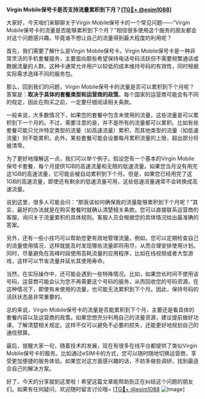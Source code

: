 **Virgin Mobile保号卡是否支持流量累积到下月？[[TG💪+ @esim1088](https://t.me/s/esim1088)]**

大家好，今天咱们来聊聊关于Virgin Mobile保号卡的一个常见问题——“Virgin Mobile保号卡的流量是否能够累积到下个月？”相信很多使用这个服务的朋友都会对这个问题感兴趣。毕竟谁不想让自己的流量得到最大程度的利用呢？

首先，我们需要了解什么是Virgin Mobile保号卡。Virgin Mobile保号卡是一种非常灵活的手机套餐服务，主要面向那些希望保持电话号码活跃但不需要频繁通话或数据流量的人群。这种卡通常允许用户以较低的成本维持号码的有效性，同时根据实际需求选择不同的服务包。

那么，回到我们的问题，Virgin Mobile保号卡的流量是否可以累积到下个月呢？答案是：**取决于具体的套餐类型和运营商的政策**。每个国家的运营商可能会有不同的规定，因此在购买之前，一定要仔细阅读相关条款。

一般来说，大多数情况下，如果您的套餐中包含未使用的流量，这些流量是可以累积到下一个月的。不过，需要注意的是，并不是所有的流量都可以累积。比如有些套餐可能只允许特定类型的流量（如高速流量）累积，而其他类型的流量（如低速流量）则不能累积。此外，某些套餐可能会设置每月累积流量的上限，超出部分将被清零。

为了更好地理解这一点，我们可以举个例子。假设您有一个基本的Virgin Mobile保号卡套餐，每个月提供1GB的高速流量和无限的低速流量。如果您当月没有用完这1GB的高速流量，它可能会被自动累积到下个月。但是，如果您已经用完了这1GB的高速流量，即使还有剩余的低速流量可用，这些低速流量通常不会转换成高速流量。

说到这里，很多人可能会问：“那我该如何确保我的流量能够累积到下个月呢？”其实，最好的办法就是在购买套餐时就确认清楚相关条款。您可以直接联系运营商的客服，询问关于流量累积的具体规则。客服人员会根据您的具体情况给出最准确的答案。

另外，还有一些小技巧可以帮助您更有效地管理流量。例如，您可以定期检查自己的流量使用情况，这样就能及时发现哪些流量即将用尽，从而合理安排使用计划。同时，尽量避免在高峰时段使用高耗流量的应用程序，比如在线视频或者大型游戏，这样可以节省流量并延长其使用寿命。

当然，在实际操作中，还可能会遇到一些特殊情况。比如，如果您长时间不使用该号码，运营商可能会认为您不再需要这个号码的服务，从而回收您的号码资源。在这种情况下，即使有未使用的流量，也可能无法累积到下个月。因此，保持号码的活跃状态是非常重要的。

总的来说，Virgin Mobile保号卡的流量是否能累积到下个月，主要还是看具体的套餐内容以及运营商的政策。如果您想充分利用自己的流量资源，建议提前做好功课，了解清楚相关规定。这样不仅可以避免不必要的损失，还能更好地规划自己的通信预算。

最后，提醒大家一句，随着技术的发展，现在有很多在线平台都提供了类似Virgin Mobile保号卡的服务。比如通过eSIM卡的方式，您可以随时随地切换运营商，享受更加便捷的服务体验。如果您对这方面感兴趣的话，不妨多做些调研，找到最适合自己的解决方案。

好了，今天的分享就到这里啦！希望这篇文章能帮助到正在纠结这个问题的朋友们。如果有任何疑问，欢迎随时留言讨论哦~ [[TG💪+ @esim1088](https://t.me/s/esim1088) ![Image](https://i.postimg.cc/4NQfJmqS/Snipaste-2025-05-13-00-14-12.png)]